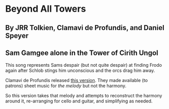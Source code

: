 #  Beyond All Towers
## By JRR Tolkien, Clamavi de Profundis, and Daniel Speyer
## Sam Gamgee alone in the Tower of Cirith Ungol

This song represents Sams despair (but not quite despair) at finding
Frodo again after Schlob stings him unconscious and the orcs drag him
away.

Clamavi de Profundis released [this
version](https://www.youtube.com/watch?v=Npio_2C1ASk).  They made
available (to patrons) sheet music for *the melody* but not the
harmony.

So this version takes that melody and attempts to reconstruct the
harmony around it, re-arranging for cello and guitar, and simplifying
as needed.